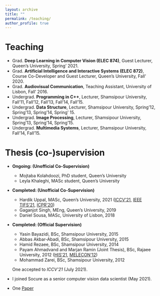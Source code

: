 ```yaml
---
layout: archive
title: ""
permalink: /teaching/
author_profile: true
---
```


Teaching
======
* Grad. <b>Deep Learning in Computer Vision (ELEC 874)</b>, Guest Lecturer, Queen’s University, Spring’ 2021.
* Grad. <b>Artificial Intelligence and Interactive Systems (ELEC 872)</b>, Course Co-Developer and Guest Lecturer, Queen’s University, Fall’ 2020.
* Grad. <b>Audiovisual Communication</b>, Teaching Assistant, University of Lisbon, Fall’ 2016.
* Undergrad. <b>Programming in C++</b>, Lecturer, Shamsipour University, Fall’11, Fall’12, Fall’13, Fall’14, Fall’15.
* Undergrad. <b>Data Structure</b>, Lecturer, Shamsipour University, Spring’12, Spring’13, Spring’14, Spring’ 15.
* Undergrad. <b>Image Processing</b>, Lecturer, Shamsipour University, Spring’13, Spring’14, Spring’15.
* Undergrad. <b>Multimedia Systems</b>, Lecturer, Shamsipour University, Fall’14, Fall’15.

Thesis (co-)supervision
======

* <b>Ongoing: (Unofficial Co-Supervision)</b>
  * Mojtaba Kolahdoozi, PhD student, Queen’s University
  * Leyla Khaleghi, MASc student, Queen’s University
* <b>Completed: (Unofficial Co-Supervision)</b>
  * Hardik Uppal, MASc, Queen’s University, 2021 ([ICCV'21](https://arxiv.org/abs/2104.02424), [IEEE TIFS'21](https://ieeexplore.ieee.org/abstract/document/9330625), [ICPR'20](https://ieeexplore.ieee.org/abstract/document/9412514)) 
  * Gaganjot Singh, MEng, Queen’s University, 2019
  * Daniel Sousa, MASc, University of Lisbon, 2018
* <b>Completed: (Official Supervision)</b>
  * Yasin Bayazidi, BSc, Shamsipour University, 2015
  * Abbas Akbar-Abadi, BSc, Shamsipour University, 2015
  * Hamid Rezaee, BSc, Shamsipour University, 2014
  * Payam Ahmadvand and Marjan Ramin (Joint Thesis), BSc, Rajaee University, 2012 ([HIS'21](https://ieeexplore.ieee.org/abstract/document/6421331), [MELECON'12](https://ieeexplore.ieee.org/abstract/document/6196573))
  * Mohammad Zarei, BSc, Shamsipour University, 2012


   One  accepted to <i>ICCV'21</i> (July 2021).
* I joined Socure as a senior computer vision data scientist (May 2021).
* One [Paper](https://openaccess.thecvf.com/content/CVPR2021/html/Sepas-Moghaddam_Multi-Perspective_LSTM_for_Joint_Visual_Representation_Learning_CVPR_2021_paper.html)